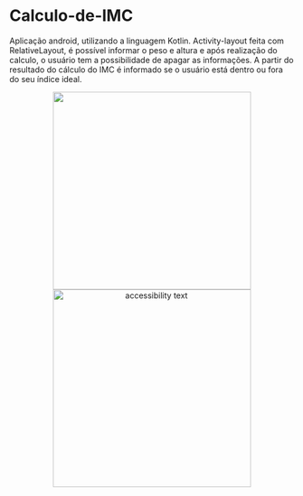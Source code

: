 # Calculo-de-IMC
Aplicação android, utilizando a linguagem Kotlin.  Activity-layout feita com RelativeLayout, é possível informar o peso e altura e após realização do calculo, o usuário tem a possibilidade de apagar as informações. A partir do resultado do cálculo do IMC é informado se o usuário está dentro ou fora do seu índice ideal. 

<p align="center">
  <img src="C:\Users\Bruna\Downloads\imc-tela.jpeg" width="350">
  <img src="C:\Users\Bruna\Downloads\imc.jpeg" width="350" alt="accessibility text">
</p>
